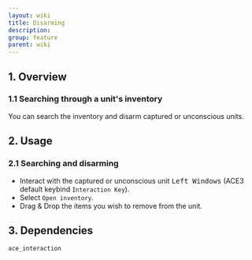 ```yaml
---
layout: wiki
title: Disarming
description: 
group: feature
parent: wiki
---
```


## 1. Overview

### 1.1 Searching through a unit's inventory
You can search the inventory and disarm captured or unconscious units.

## 2. Usage

### 2.1 Searching and disarming
- Interact with the captured or unconscious unit <kbd>Left Windows</kbd> (ACE3 default keybind `Interaction Key`).
- Select `Open inventory`.
- Drag & Drop the items you wish to remove from the unit.

## 3. Dependencies

`ace_interaction`
